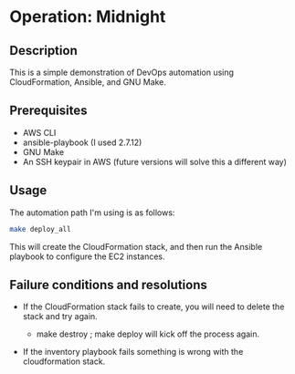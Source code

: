 # Operation: Midnight

## Description
This is a simple demonstration of DevOps automation using CloudFormation, Ansible, and GNU Make.

## Prerequisites
- AWS CLI 
- ansible-playbook (I used 2.7.12)
- GNU Make
- An SSH keypair in AWS (future versions will solve this a different way)

## Usage
The automation path I'm using is as follows:

```bash
make deploy_all 
```

This will create the CloudFormation stack, and then run the Ansible playbook to configure the EC2 instances.


## Failure conditions and resolutions
- If the CloudFormation stack fails to create, you will need to delete the stack and try again.
  - make destroy ; make deploy will kick off the process again.

- If the inventory playbook fails something is wrong with the cloudformation stack.